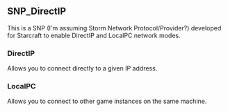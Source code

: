 ## SNP_DirectIP

This is a SNP (I'm assuming Storm Network Protocol/Provider?) developed for Starcraft to enable DirectIP and LocalPC network modes.

### DirectIP
Allows you to connect directly to a given IP address.

### LocalPC
Allows you to connect to other game instances on the same machine.
